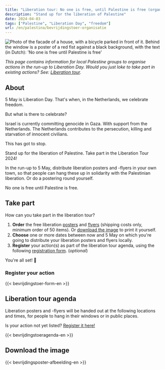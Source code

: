 ```yaml
---
title: "Liberation tour: No one is free, until Palestine is free (organisation)"
description: "Stand up for the liberation of Palestine"
date: 2024-04-03
tags: ["Palestine", "Liberation Day", "freedom"]
url: /en/palestina/bevrijdingstoer-organisatie
---
```


![Photo of the facade of a house, with a bicycle parked in front of it. Behind the window is a poster of a red fist against a black background, with the text (in Dutch): 'No one is free until Palestine is free'](/img/niemand-is-vrij_raamposter.jpg)

_This page contains information for local Palestine groups to organise actions in the run-up to Liberation Day. Would you just loke to take part in existing actions? See: [Liberation tour](/content/bevrijdingstoer/bevrijdingstoer.en.md)._

## About

5 May is Liberation Day. That's when, in the Netherlands, we celebrate freedom.

But what is there to celebrate?

Israel is currently committing genocide in Gaza. With support from the Netherlands. The Netherlands contributes to the persecution, killing and starvation of innocent civilians.

This has got to stop. 

Stand up for the liberation of Palestine. Take part in the Liberation Tour 2024!

In the run-up to 5 May, distribute liberation posters and -flyers in your own town, so that people can hang these up in solidarity with the Palestinian liberation. Or do a postering round yourself.

No one is free until Palestine is free.

## Take part

How can you take part in the liberation tour?

1. **Order** the free liberation [posters](https://derodelap.nl/product/palestinavrij-poster/) and [flyers](https://derodelap.nl/product/vrij-palestina-flyers/) (shipping costs only, minimum order of 50 items). Or [download the image](#download-the-image) to print it yourself.
2. **Choose** one or more dates between now and 5 May on which you're going to distribute your liberation posters and flyers locally.
3. **Register** your action(s) as part of the liberation tour agenda, using the following [registration form](#register-your-action). (_optional_)

You're all set! 🎉

### Register your action

{{< bevrijdingstoer-form-en >}}

## Liberation tour agenda

Liberation posters and -flyers will be handed out at the following locations and times, for people to hang in their windows or in public places.

Is your action not yet listed? [Register it here!](#register-your-action)

{{< bevrijdingstoeragenda-en >}}

## Download the image

{{< bevrijdingsposter-afbeelding-en >}}